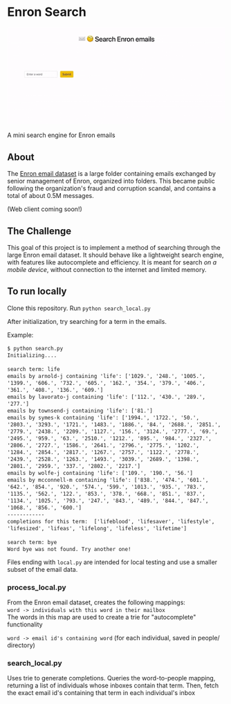 # Enron Search

![](enron-search.gif)

A mini search engine for Enron emails

## About
The [Enron email dataset](https://www.cs.cmu.edu/~./enron/) is a large folder containing emails exchanged by senior management of Enron, organized into folders. This became public following the organization's fraud and corruption scandal, and contains a total of about 0.5M messages.

(Web client coming soon!)

## The Challenge
This goal of this project is to implement a method of searching through the large Enron email dataset. It should behave like a lightweight search engine, with features like autocomplete and efficiency. It is meant for search _on a mobile device_, without connection to the internet and limited memory.


## To run locally 
Clone this repository. Run `python search_local.py`

After initialization, try searching for a term in the emails.

Example:
```
$ python search.py
Initializing....

search term: life
emails by arnold-j containing 'life': ['1029.', '248.', '1005.', '1399.', '606.', '732.', '605.', '162.', '354.', '379.', '406.', '361.', '408.', '136.', '609.']
emails by lavorato-j containing 'life': ['112.', '430.', '289.', '277.']
emails by townsend-j containing 'life': ['81.']
emails by symes-k containing 'life': ['1994.', '1722.', '50.', '2803.', '3293.', '1721.', '1483.', '1886.', '84.', '2688.', '2851.', '2779.', '2438.', '2209.', '1127.', '156.', '3124.', '2777.', '69.', '2495.', '959.', '63.', '2510.', '1212.', '895.', '984.', '2327.', '2806.', '2727.', '1586.', '2641.', '2796.', '2775.', '1202.', '1284.', '2854.', '2817.', '1267.', '2757.', '1122.', '2778.', '2439.', '2528.', '1263.', '1493.', '3039.', '2689.', '1398.', '2801.', '2959.', '337.', '2802.', '2217.']
emails by wolfe-j containing 'life': ['109.', '190.', '56.']
emails by mcconnell-m containing 'life': ['838.', '474.', '601.', '642.', '854.', '920.', '574.', '599.', '1013.', '935.', '783.', '1135.', '562.', '122.', '853.', '378.', '668.', '851.', '837.', '1134.', '1025.', '793.', '247.', '843.', '489.', '844.', '847.', '1068.', '856.', '600.']
------------
completions for this term:  ['lifeblood', 'lifesaver', 'lifestyle', 'lifesized', 'lifeas', 'lifelong', 'lifeless', 'lifetime']

search term: bye
Word bye was not found. Try another one!
```

Files ending with `local.py` are intended for local testing and use a smaller subset of the email data.

### process_local.py
From the Enron email dataset, creates the following mappings:  
`word -> individuals with this word in their mailbox`  
The words in this map are used to create a trie for "autocomplete" functionality

`word -> email id's containing word` (for each individual, saved in people/ directory)

### search_local.py
Uses trie to generate completions. Queries the word-to-people mapping, returning a list of individuals whose inboxes contain that term. Then, fetch the exact email id's containing that term in each individual's inbox
